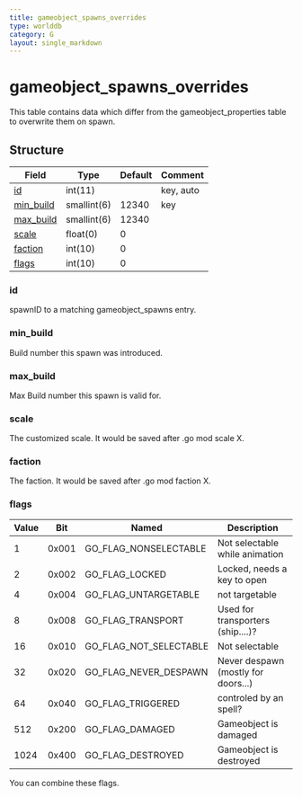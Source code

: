 ```yaml
---
title: gameobject_spawns_overrides
type: worlddb
category: G
layout: single_markdown
---
```


# gameobject_spawns_overrides
This table contains data which differ from the gameobject_properties table to overwrite them on spawn.

## Structure

Field                                   | Type          | Default | Comment 
--------------------------------------- | ------------- | ------- | --------
[id](#id)                               | int(11)       |         | key, auto
[min_build](#min_build)                 | smallint(6)   | 12340   | key
[max_build](#max_build)                 | smallint(6)   | 12340   |
[scale](#scale)                         | float(0)       | 0       |                
[faction](#faction)                     | int(10)       | 0       |  
[flags](#flags)                         | int(10)       | 0       |              

### id

spawnID to a matching gameobject_spawns entry.

### min_build

Build number this spawn was introduced.

### max_build

Max Build number this spawn is valid for.

### scale

The customized scale. It would be saved after .go mod scale X.

### faction

The faction. It would be saved after .go mod faction X.

### flags

Value | Bit   | Named                  | Description                        
----- | ----- | ---------------------- | -----------------------------------
1     | 0x001 | GO_FLAG_NONSELECTABLE  | Not selectable while animation     
2     | 0x002 | GO_FLAG_LOCKED         | Locked, needs a key to open        
4     | 0x004 | GO_FLAG_UNTARGETABLE   | not targetable                     
8     | 0x008 | GO_FLAG_TRANSPORT      | Used for transporters (ship....)?  
16    | 0x010 | GO_FLAG_NOT_SELECTABLE | Not selectable                     
32    | 0x020 | GO_FLAG_NEVER_DESPAWN  | Never despawn (mostly for doors...)
64    | 0x040 | GO_FLAG_TRIGGERED      | controled by an spell?             
512   | 0x200 | GO_FLAG_DAMAGED        | Gameobject is damaged              
1024  | 0x400 | GO_FLAG_DESTROYED      | Gameobject is destroyed            

You can combine these flags.
